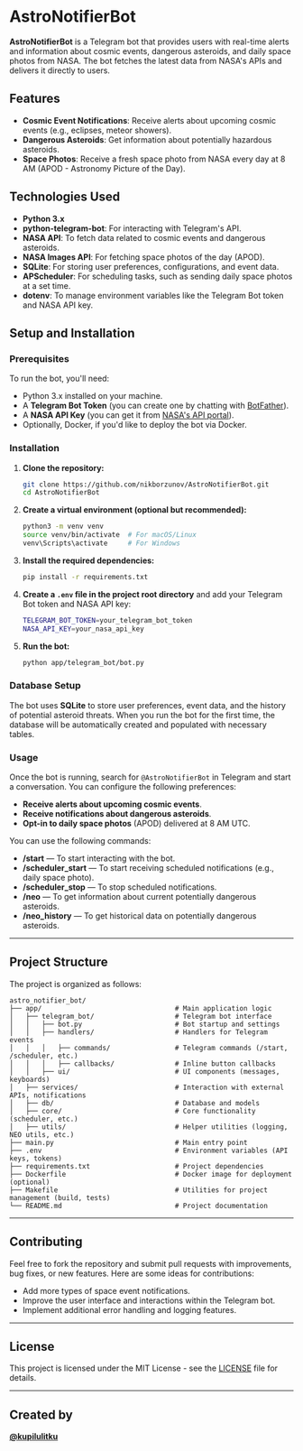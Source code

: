 # **AstroNotifierBot**

**AstroNotifierBot** is a Telegram bot that provides users with real-time alerts and information about cosmic events, dangerous asteroids, and daily space photos from NASA. The bot fetches the latest data from NASA's APIs and delivers it directly to users.

## **Features**
- **Cosmic Event Notifications**: Receive alerts about upcoming cosmic events (e.g., eclipses, meteor showers).
- **Dangerous Asteroids**: Get information about potentially hazardous asteroids.
- **Space Photos**: Receive a fresh space photo from NASA every day at 8 AM (APOD - Astronomy Picture of the Day).

## **Technologies Used**
- **Python 3.x**
- **python-telegram-bot**: For interacting with Telegram's API.
- **NASA API**: To fetch data related to cosmic events and dangerous asteroids.
- **NASA Images API**: For fetching space photos of the day (APOD).
- **SQLite**: For storing user preferences, configurations, and event data.
- **APScheduler**: For scheduling tasks, such as sending daily space photos at a set time.
- **dotenv**: To manage environment variables like the Telegram Bot token and NASA API key.

## **Setup and Installation**

### **Prerequisites**
To run the bot, you'll need:
- Python 3.x installed on your machine.
- A **Telegram Bot Token** (you can create one by chatting with [BotFather](https://core.telegram.org/bots#botfather)).
- A **NASA API Key** (you can get it from [NASA's API portal](https://api.nasa.gov/)).
- Optionally, Docker, if you'd like to deploy the bot via Docker.

### **Installation**

1. **Clone the repository:**

   ```bash
   git clone https://github.com/nikborzunov/AstroNotifierBot.git
   cd AstroNotifierBot
   ```

2. **Create a virtual environment (optional but recommended):**

   ```bash
   python3 -m venv venv
   source venv/bin/activate  # For macOS/Linux
   venv\Scripts\activate     # For Windows
   ```

3. **Install the required dependencies:**

   ```bash
   pip install -r requirements.txt
   ```

4. **Create a `.env` file in the project root directory** and add your Telegram Bot token and NASA API key:

   ```bash
   TELEGRAM_BOT_TOKEN=your_telegram_bot_token
   NASA_API_KEY=your_nasa_api_key
   ```

5. **Run the bot:**

   ```bash
   python app/telegram_bot/bot.py
   ```

### **Database Setup**

The bot uses **SQLite** to store user preferences, event data, and the history of potential asteroid threats. When you run the bot for the first time, the database will be automatically created and populated with necessary tables.

### **Usage**

Once the bot is running, search for `@AstroNotifierBot` in Telegram and start a conversation. You can configure the following preferences:
- **Receive alerts about upcoming cosmic events**.
- **Receive notifications about dangerous asteroids**.
- **Opt-in to daily space photos** (APOD) delivered at 8 AM UTC.

You can use the following commands:
- **/start** — To start interacting with the bot.
- **/scheduler_start** — To start receiving scheduled notifications (e.g., daily space photo).
- **/scheduler_stop** — To stop scheduled notifications.
- **/neo** — To get information about current potentially dangerous asteroids.
- **/neo_history** — To get historical data on potentially dangerous asteroids.

---

## **Project Structure**

The project is organized as follows:

```
astro_notifier_bot/
├── app/                                 # Main application logic
│   ├── telegram_bot/                    # Telegram bot interface
│   │   ├── bot.py                       # Bot startup and settings
│   │   ├── handlers/                    # Handlers for Telegram events
│   │   │   ├── commands/                # Telegram commands (/start, /scheduler, etc.)
│   │   │   ├── callbacks/               # Inline button callbacks
│   │   ├── ui/                          # UI components (messages, keyboards)
│   ├── services/                        # Interaction with external APIs, notifications
│   ├── db/                              # Database and models
│   ├── core/                            # Core functionality (scheduler, etc.)
│   ├── utils/                           # Helper utilities (logging, NEO utils, etc.)
├── main.py                              # Main entry point
├── .env                                 # Environment variables (API keys, tokens)
├── requirements.txt                     # Project dependencies
├── Dockerfile                           # Docker image for deployment (optional)
├── Makefile                             # Utilities for project management (build, tests)
└── README.md                            # Project documentation
```

---

## **Contributing**

Feel free to fork the repository and submit pull requests with improvements, bug fixes, or new features. Here are some ideas for contributions:
- Add more types of space event notifications.
- Improve the user interface and interactions within the Telegram bot.
- Implement additional error handling and logging features.

---

## **License**

This project is licensed under the MIT License - see the [LICENSE](LICENSE) file for details.

---

## **Created by**

[**@kupilulitku**](https://t.me/kupilulitku)